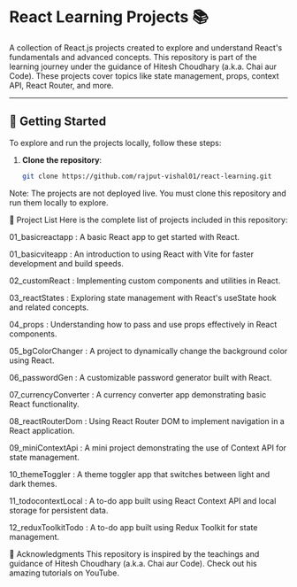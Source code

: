 # React Learning Projects 📚

A collection of React.js projects created to explore and understand React's fundamentals and advanced concepts. This repository is part of the learning journey under the guidance of Hitesh Choudhary (a.k.a. Chai aur Code). These projects cover topics like state management, props, context API, React Router, and more.

---

## 🚀 Getting Started

To explore and run the projects locally, follow these steps:

1. **Clone the repository**:
   ```bash
   git clone https://github.com/rajput-vishal01/react-learning.git

Note: The projects are not deployed live. You must clone this repository and run them locally to explore.

📂 Project List 
Here is the complete list of projects included in this repository:

01_basicreactapp : A basic React app to get started with React.

01_basicviteapp : An introduction to using React with Vite for faster development and build speeds.

02_customReact : Implementing custom components and utilities in React.

03_reactStates : Exploring state management with React's useState hook and related concepts.

04_props : Understanding how to pass and use props effectively in React components.

05_bgColorChanger : A project to dynamically change the background color using React.

06_passwordGen : A customizable password generator built with React.

07_currencyConverter : A currency converter app demonstrating basic React functionality.

08_reactRouterDom : Using React Router DOM to implement navigation in a React application.

09_miniContextApi : A mini project demonstrating the use of Context API for state management.

10_themeToggler : A theme toggler app that switches between light and dark themes.

11_todocontextLocal : A to-do app built using React Context API and local storage for persistent data.

12_reduxToolkitTodo : A to-do app built using Redux Toolkit for state management.

🏫 Acknowledgments
This repository is inspired by the teachings and guidance of Hitesh Choudhary (a.k.a. Chai aur Code).
Check out his amazing tutorials on YouTube.
